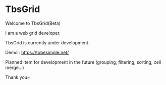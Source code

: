 # TbsGrid

Welcome to TbsGrid(Beta) 

I am a web grid developer.

TbsGrid is currently under development.


Demo : https://tobesimple.net/

Planned Item for development in the future
(grouping, filtering, sorting, cell merge...)

Thank you~
